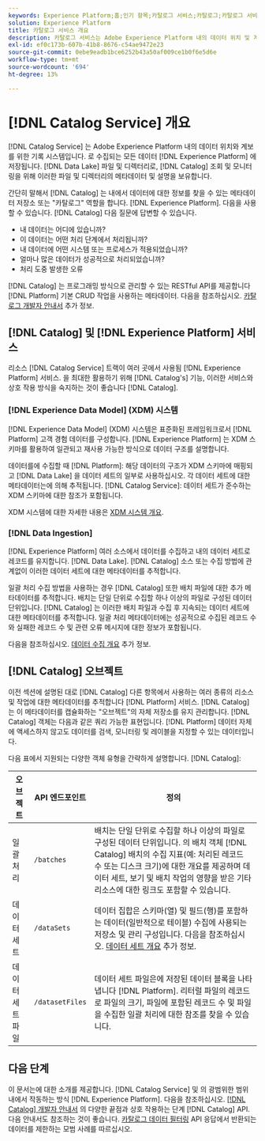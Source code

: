 ```yaml
---
keywords: Experience Platform;홈;인기 항목;카탈로그 서비스;카탈로그;카탈로그 서비스;데이터 위치;데이터 위치;데이터 관리;데이터 관리;계보;계보;카탈로그;데이터 세트 활성화
solution: Experience Platform
title: 카탈로그 서비스 개요
description: 카탈로그 서비스는 Adobe Experience Platform 내의 데이터 위치 및 계보에 대한 레코드 시스템입니다. Experience Platform에 수집된 모든 데이터는 데이터 레이크에 파일 및 디렉터리로 저장되지만 카탈로그는 조회 및 모니터링 목적으로 해당 파일 및 디렉터리에 대한 메타데이터와 설명을 보유합니다.
exl-id: ef0c173b-607b-41b8-8676-c54ae9472e23
source-git-commit: 0ebe9eadb1bce6252b43a50af009ce1b0f6e5d6e
workflow-type: tm+mt
source-wordcount: '694'
ht-degree: 13%

---
```


# [!DNL Catalog Service] 개요

[!DNL Catalog Service] 는 Adobe Experience Platform 내의 데이터 위치와 계보를 위한 기록 시스템입니다. 로 수집되는 모든 데이터 [!DNL Experience Platform] 에 저장됩니다. [!DNL Data Lake] 파일 및 디렉터리로, [!DNL Catalog] 조회 및 모니터링을 위해 이러한 파일 및 디렉터리의 메타데이터 및 설명을 보유합니다.

간단히 말해서 [!DNL Catalog] 는 내에서 데이터에 대한 정보를 찾을 수 있는 메타데이터 저장소 또는 &quot;카탈로그&quot; 역할을 합니다. [!DNL Experience Platform]. 다음을 사용할 수 있습니다. [!DNL Catalog] 다음 질문에 답변할 수 있습니다.

* 내 데이터는 어디에 있습니까?
* 이 데이터는 어떤 처리 단계에서 처리됩니까?
* 내 데이터에 어떤 시스템 또는 프로세스가 적용되었습니까?
* 얼마나 많은 데이터가 성공적으로 처리되었습니까?
* 처리 도중 발생한 오류

[!DNL Catalog] 는 프로그래밍 방식으로 관리할 수 있는 RESTful API를 제공합니다 [!DNL Platform] 기본 CRUD 작업을 사용하는 메타데이터. 다음을 참조하십시오. [카탈로그 개발자 안내서](api/getting-started.md) 추가 정보.

## [!DNL Catalog] 및 [!DNL Experience Platform] 서비스

리소스 [!DNL Catalog Service] 트랙이 여러 곳에서 사용됨 [!DNL Experience Platform] 서비스. 을 최대한 활용하기 위해 [!DNL Catalog's] 기능, 이러한 서비스와 상호 작용 방식을 숙지하는 것이 좋습니다 [!DNL Catalog].

### [!DNL Experience Data Model] (XDM) 시스템

[!DNL Experience Data Model] (XDM) 시스템은 표준화된 프레임워크로서 [!DNL Platform] 고객 경험 데이터를 구성합니다. [!DNL Experience Platform] 는 XDM 스키마를 활용하여 일관되고 재사용 가능한 방식으로 데이터 구조를 설명합니다.

데이터를에 수집할 때 [!DNL Platform]: 해당 데이터의 구조가 XDM 스키마에 매핑되고 [!DNL Data Lake] 을 데이터 세트의 일부로 사용하십시오. 각 데이터 세트에 대한 메타데이터는에 의해 추적됩니다. [!DNL Catalog Service]: 데이터 세트가 준수하는 XDM 스키마에 대한 참조가 포함됩니다.

XDM 시스템에 대한 자세한 내용은 [XDM 시스템 개요](../xdm/home.md).

### [!DNL Data Ingestion]

[!DNL Experience Platform] 여러 소스에서 데이터를 수집하고 내의 데이터 세트로 레코드를 유지합니다. [!DNL Data Lake]. [!DNL Catalog] 소스 또는 수집 방법에 관계없이 이러한 데이터 세트에 대한 메타데이터를 추적합니다.

일괄 처리 수집 방법을 사용하는 경우 [!DNL Catalog] 또한 배치 파일에 대한 추가 메타데이터를 추적합니다. 배치는 단일 단위로 수집할 하나 이상의 파일로 구성된 데이터 단위입니다. [!DNL Catalog] 는 이러한 배치 파일과 수집 후 지속되는 데이터 세트에 대한 메타데이터를 추적합니다. 일괄 처리 메타데이터에는 성공적으로 수집된 레코드 수와 실패한 레코드 수 및 관련 오류 메시지에 대한 정보가 포함됩니다.

다음을 참조하십시오. [데이터 수집 개요](../ingestion/home.md) 추가 정보.

## [!DNL Catalog] 오브젝트

이전 섹션에 설명된 대로 [!DNL Catalog] 다른 항목에서 사용하는 여러 종류의 리소스 및 작업에 대한 메타데이터를 추적합니다 [!DNL Platform] 서비스. [!DNL Catalog] 는 이 메타데이터를 캡슐화하는 &quot;오브젝트&quot;의 자체 저장소를 유지 관리합니다. [!DNL Catalog] 객체는 다음과 같은 쿼리 가능한 표현입니다. [!DNL Platform] 데이터 자체에 액세스하지 않고도 데이터를 검색, 모니터링 및 레이블을 지정할 수 있는 데이터입니다.

다음 표에서 지원되는 다양한 객체 유형을 간략하게 설명합니다. [!DNL Catalog]:

| 오브젝트 | API 엔드포인트 | 정의 |
|---|---|---|
| 일괄 처리 | `/batches` | 배치는 단일 단위로 수집할 하나 이상의 파일로 구성된 데이터 단위입니다. 의 배치 객체 [!DNL Catalog] 배치의 수집 지표(예: 처리된 레코드 수 또는 디스크 크기)에 대한 개요를 제공하며 데이터 세트, 보기 및 배치 작업의 영향을 받은 기타 리소스에 대한 링크도 포함할 수 있습니다. |
| 데이터 세트 | `/dataSets` | 데이터 집합은 스키마(열) 및 필드(행)를 포함하는 데이터(일반적으로 테이블) 수집에 사용되는 저장소 및 관리 구성입니다. 다음을 참조하십시오. [데이터 세트 개요](./datasets/overview.md) 추가 정보. |
| 데이터 세트 파일 | `/datasetFiles` | 데이터 세트 파일은에 저장된 데이터 블록을 나타냅니다 [!DNL Platform]. 리터럴 파일의 레코드로 파일의 크기, 파일에 포함된 레코드 수 및 파일을 수집한 일괄 처리에 대한 참조를 찾을 수 있습니다. |

## 다음 단계

이 문서는에 대한 소개를 제공합니다. [!DNL Catalog Service] 및 의 광범위한 범위 내에서 작동하는 방식 [!DNL Experience Platform]. 다음을 참조하십시오. [[!DNL Catalog] 개발자 안내서](api/getting-started.md) 의 다양한 끝점과 상호 작용하는 단계 [!DNL Catalog] API. 다음 안내서도 참조하는 것이 좋습니다. [카탈로그 데이터 필터링](api/filter-data.md) API 응답에서 반환되는 데이터를 제한하는 모범 사례를 따르십시오.

